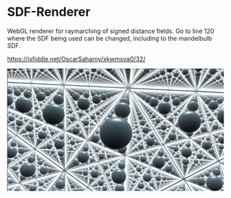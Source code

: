 # SDF-Renderer

WebGL renderer for raymarching of signed distance fields. Go to line 120 where the SDF being used can be changed, including to the mandelbulb SDF.

https://jsfiddle.net/OscarSaharoy/xkwmsva0/32/

![](https://github.com/OscarSaharoy/SDF-Renderer/blob/main/spheres.jpg)
